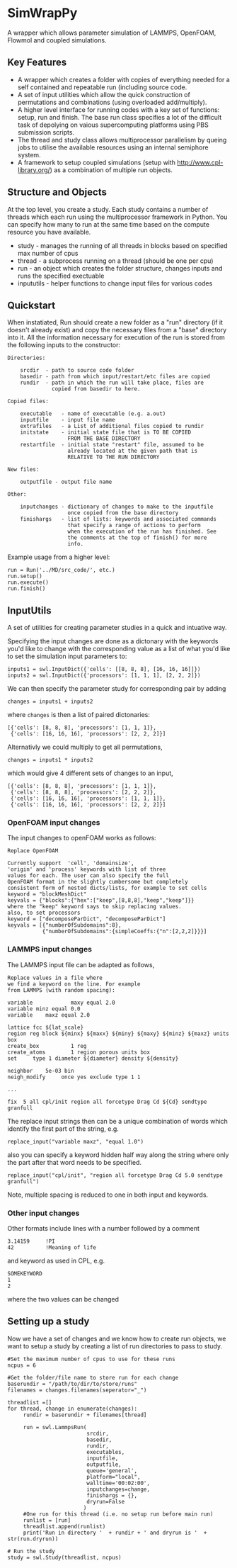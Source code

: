 # SimWrapPy

A wrapper which allows parameter simulation of LAMMPS, OpenFOAM, Flowmol and coupled simulations.

## Key Features

 - A wrapper which creates a folder with copies of everything needed for a self contained and repeatable run (including source code. 
 - A set of input utilities which allow the quick construction of permutations and combinations (using overloaded add/multiply).
 - A higher level interface for running codes with a key set of functions: setup, run and finish. The base run class specifies a lot of the difficult task of depolying on vaious supercomputing platforms using PBS submission scripts.
 - The thread and study class allows multiprocessor parallelism by queing jobs to utilise the available resources using an internal semiphore system. 
 - A framework to setup coupled simulations (setup with http://www.cpl-library.org/) as a combination of multiple run objects.

## Structure and Objects

At the top level, you create a study. Each study contains a number of threads which each run using the multiprocessor framework in Python. You can specify how many to run at the same time based on the compute resource you have available.
  - study - manages the running of all threads in blocks based on specified max number of cpus
  - thread - a subprocess running on a thread (should be one per cpu)
  - run - an object which creates the folder structure, changes inputs and runs the specified exectuable
  - inpututils - helper functions to change input files for various codes

## Quickstart

When instatiated, Run should create a new folder as a "run" 
directory (if it doesn't already exist) and copy the necessary files 
from a "base" directory into it. All the information necessary for
execution of the run is stored from the following inputs to the
constructor: 

    Directories:

        srcdir  - path to source code folder
        basedir - path from which input/restart/etc files are copied
        rundir  - path in which the run will take place, files are 
                  copied from basedir to here.

    Copied files:

        executable   - name of executable (e.g. a.out)
        inputfile    - input file name
        extrafiles   - a List of additional files copied to rundir
        initstate    - initial state file that is TO BE COPIED 
                       FROM THE BASE DIRECTORY
        restartfile  - initial state "restart" file, assumed to be
                       already located at the given path that is
                       RELATIVE TO THE RUN DIRECTORY

    New files: 

        outputfile - output file name

    Other:

        inputchanges - dictionary of changes to make to the inputfile
                       once copied from the base directory
        finishargs   - list of lists: keywords and associated commands 
                       that specify a range of actions to perform
                       when the execution of the run has finished. See
                       the comments at the top of finish() for more
                       info. 
        


Example usage from a higher level:

    run = Run('../MD/src_code/', etc.)
    run.setup()
    run.execute()
    run.finish()


## InputUtils

A set of utilities for creating parameter studies in a quick and intuative way.

Specifying the input changes are done as a dictonary with the keywords you'd like to change with the corresponding value as a list of what you'd like to set the simulation input parameters to:

    inputs1 = swl.InputDict({'cells': [[8, 8, 8], [16, 16, 16]]})
    inputs2 = swl.InputDict({'processors': [1, 1, 1], [2, 2, 2]})

We can then specify the parameter study for corresponding pair by adding

    changes = inputs1 + inputs2 
    
where `changes` is then a list of paired dictonaries:

    [{'cells': [8, 8, 8], 'processors': [1, 1, 1]},
     {'cells': [16, 16, 16], 'processors': [2, 2, 2]}]
     
Alternativly we could multiply to get all permutations,

    changes = inputs1 * inputs2
    
which would give 4 different sets of changes to an input,

    [{'cells': [8, 8, 8], 'processors': [1, 1, 1]},
     {'cells': [8, 8, 8], 'processors': [2, 2, 2]},
     {'cells': [16, 16, 16], 'processors': [1, 1, 1]},
     {'cells': [16, 16, 16], 'processors': [2, 2, 2]}]


### OpenFOAM input changes

The input changes to openFOAM works as follows:

    Replace OpenFOAM

    Currently support  'cell', 'domainsize', 
    'origin' and 'process' keywords with list of three
    values for each. The user can also specify the full
    OpenFOAM format in the slightly cumbersome but completely 
    consistent form of nested dicts/lists, for example to set cells
    keyword = "blockMeshDict"
    keyvals = {"blocks":{"hex":["keep",[8,8,8],"keep","keep"]}}
    where the "keep" keyword says to skip replacing values.
    also, to set processors
    keyword = ["decomposeParDict", "decomposeParDict"]
    keyvals = [{"numberOfSubdomains":8}, 
               {"numberOfSubdomains":{simpleCoeffs:{"n":[2,2,2]}}}]
               
 ### LAMMPS input changes
 
 The LAMMPS input file can be adapted as follows,
 
    Replace values in a file where
    we find a keyword on the line. For example
    from LAMMPS (with random spacing):

    variable            maxy equal 2.0
    variable minz equal 0.0
    variable    maxz equal 2.0

    lattice fcc ${lat_scale}
    region reg block ${minx} ${maxx} ${miny} ${maxy} ${minz} ${maxz} units box
    create_box          1 reg
    create_atoms        1 region porous units box
    set     type 1 diameter ${diameter} density ${density} 

    neighbor    5e-03 bin
    neigh_modify     once yes exclude type 1 1

    ...

    fix  5 all cpl/init region all forcetype Drag Cd ${Cd} sendtype granfull

The replace input strings then can be a unique combination of words
which identify the first part of the string, e.g.

    replace_input("variable maxz", "equal 1.0")

also you can specify a keyword hidden half way along the string
where only the part after that word needs to be specified.

    replace_input("cpl/init", "region all forcetype Drag Cd 5.0 sendtype granfull")

Note, multiple spacing is reduced to one in both input and keywords.
 
 ### Other input changes

Other formats include lines with a number followed by a comment

    3.14159     !PI
    42          !Meaning of life

and keyword as used in CPL, e.g.

    SOMEKEYWORD
    1
    2

where the two values can be changed

## Setting up a study

Now we have a set of changes and we know how to create run objects, we want to setup a study by creating a list of run directories to pass to study.

    #Set the maximum number of cpus to use for these runs 
    ncpus = 6
    
    #Get the folder/file name to store run for each change
    baserundir = "/path/to/dir/to/store/runs"
    filenames = changes.filenames(seperator="_")
    
    threadlist =[]
    for thread, change in enumerate(changes):
         rundir = baserundir + filenames[thread]

         run = swl.LammpsRun(
                             srcdir,
                             basedir,
                             rundir,
                             executables,
                             inputfile,
                             outputfile,
                             queue='general',
                             platform="local",
                             walltime='00:02:00',
                             inputchanges=change,
                             finishargs = {},
                             dryrun=False
                            )
         #One run for this thread (i.e. no setup run before main run)
         runlist = [run]
         threadlist.append(runlist)
         print('Run in directory '  + rundir + ' and dryrun is '  + str(run.dryrun))

    # Run the study
    study = swl.Study(threadlist, ncpus)
    
